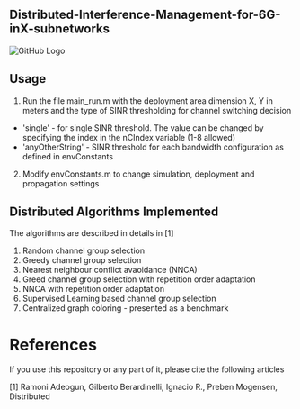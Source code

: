 ## Distributed-Interference-Management-for-6G-inX-subnetworks


![GitHub Logo](/images/logo.png)


## Usage

1. Run the file main_run.m with the deployment area dimension X, Y in meters and the type of SINR thresholding for channel switching decision
 * 'single' - for single SINR threshold. The value can be changed by specifying the index in the nCIndex variable (1-8 allowed)
 * 'anyOtherString' - SINR threshold for each bandwidth configuration as defined in envConstants
2. Modify envConstants.m to change simulation, deployment and propagation settings

## Distributed Algorithms Implemented
The algorithms are described in details in [1]
1. Random channel group selection
2. Greedy channel group selection 
3. Nearest neighbour conflict avaoidance (NNCA)
4. Greed channel group selection with repetition order adaptation
5. NNCA with repetition order adaptation 
6. Supervised Learning based channel group selection
7. Centralized graph coloring - presented as a benchmark

# References 

If you use this repository or any part of it, please cite the following articles

[1] Ramoni Adeogun, Gilberto Berardinelli, Ignacio R., Preben Mogensen, Distributed 


 
   
